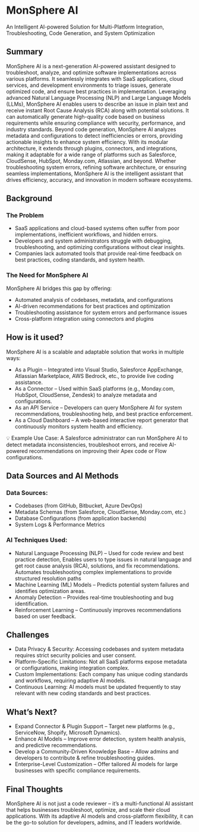 # MonSphere AI
An Intelligent AI-powered Solution for Multi-Platform Integration, Troubleshooting, Code Generation, and System Optimization

## Summary
MonSphere AI is a next-generation AI-powered assistant designed to troubleshoot, analyze, and optimize software implementations across various platforms. It seamlessly integrates with SaaS applications, cloud services, and development environments to triage issues, generate optimized code, and ensure best practices in implementation. Leveraging advanced Natural Language Processing (NLP) and Large Language Models (LLMs), MonSphere AI enables users to describe an issue in plain text and receive instant Root Cause Analysis (RCA) along with potential solutions. It can automatically generate high-quality code based on business requirements while ensuring compliance with security, performance, and industry standards. Beyond code generation, MonSphere AI analyzes metadata and configurations to detect inefficiencies or errors, providing actionable insights to enhance system efficiency. With its modular architecture, it extends through plugins, connectors, and integrations, making it adaptable for a wide range of platforms such as Salesforce, CloudSense, HubSpot, Monday.com, Atlassian, and beyond. Whether troubleshooting system errors, refining software architecture, or ensuring seamless implementations, MonSphere AI is the intelligent assistant that drives efficiency, accuracy, and innovation in modern software ecosystems.

## Background
### The Problem
* SaaS applications and cloud-based systems often suffer from poor implementations, inefficient workflows, and hidden errors.
* Developers and system administrators struggle with debugging, troubleshooting, and optimizing configurations without clear insights.
* Companies lack automated tools that provide real-time feedback on best practices, coding standards, and system health.

### The Need for MonSphere AI
MonSphere AI bridges this gap by offering:
* Automated analysis of codebases, metadata, and configurations
* AI-driven recommendations for best practices and optimization
* Troubleshooting assistance for system errors and performance issues
* Cross-platform integration using connectors and plugins

## How is it used?
MonSphere AI is a scalable and adaptable solution that works in multiple ways:
* As a Plugin – Integrated into Visual Studio, Salesforce AppExchange, Atlassian Marketplace, AWS Bedrock, etc., to provide live coding assistance.
* As a Connector – Used within SaaS platforms (e.g., Monday.com, HubSpot, CloudSense, Zendesk) to analyze metadata and configurations.
* As an API Service – Developers can query MonSphere AI for system recommendations, troubleshooting help, and best practice enforcement.
* As a Cloud Dashboard – A web-based interactive report generator that continuously monitors system health and efficiency.

💡 Example Use Case:
A Salesforce administrator can run MonSphere AI to detect metadata inconsistencies, troubleshoot errors, and receive AI-powered recommendations on improving their Apex code or Flow configurations.

## Data Sources and AI Methods
### Data Sources:
* Codebases (from GitHub, Bitbucket, Azure DevOps)
* Metadata Schemas (from Salesforce, CloudSense, Monday.com, etc.)
* Database Configurations (from application backends)
* System Logs & Performance Metrics

### AI Techniques Used:
* Natural Language Processing (NLP) – Used for code review and best practice detection, Enables users to type issues in natural language and get root cause analysis (RCA), solutions, and fix recommendations. Automates troubleshooting complex implementations to provide structured resolution paths
* Machine Learning (ML) Models – Predicts potential system failures and identifies optimization areas.
* Anomaly Detection – Provides real-time troubleshooting and bug identification.
* Reinforcement Learning – Continuously improves recommendations based on user feedback.

## Challenges
* Data Privacy & Security: Accessing codebases and system metadata requires strict security policies and user consent.
* Platform-Specific Limitations: Not all SaaS platforms expose metadata or configurations, making integration complex.
* Custom Implementations: Each company has unique coding standards and workflows, requiring adaptive AI models.
* Continuous Learning: AI models must be updated frequently to stay relevant with new coding standards and best practices.

## What’s Next?
* Expand Connector & Plugin Support – Target new platforms (e.g., ServiceNow, Shopify, Microsoft Dynamics).
* Enhance AI Models – Improve error detection, system health analysis, and predictive recommendations.
* Develop a Community-Driven Knowledge Base – Allow admins and developers to contribute & refine troubleshooting guides.
* Enterprise-Level Customization – Offer tailored AI models for large businesses with specific compliance requirements.

## Final Thoughts
MonSphere AI is not just a code reviewer – it’s a multi-functional AI assistant that helps businesses troubleshoot, optimize, and scale their cloud applications. With its adaptive AI models and cross-platform flexibility, it can be the go-to solution for developers, admins, and IT leaders worldwide.
